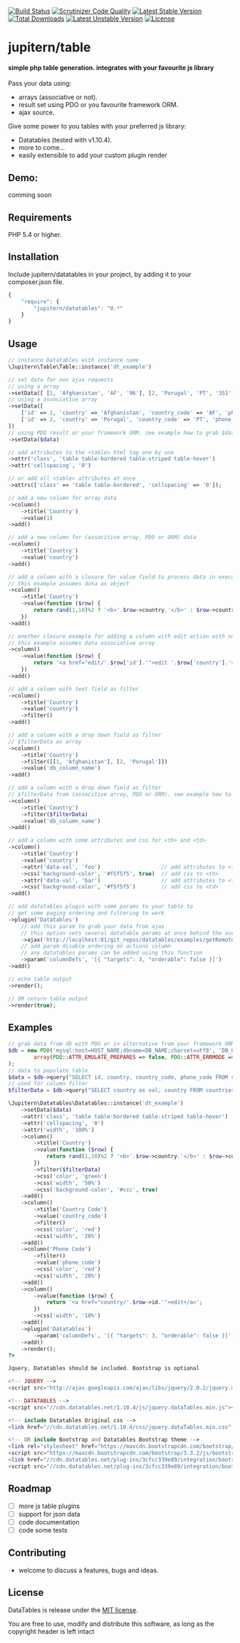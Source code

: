[![Build Status](https://scrutinizer-ci.com/g/jupitern/table/badges/build.png?b=master)](https://scrutinizer-ci.com/g/jupitern/table/build-status/master)
[![Scrutinizer Code Quality](https://scrutinizer-ci.com/g/jupitern/table/badges/quality-score.png?b=master)](https://scrutinizer-ci.com/g/jupitern/table/?branch=master)
[![Latest Stable Version](https://poser.pugx.org/jupitern/datatables/v/stable.svg)](https://packagist.org/packages/jupitern/datatables) [![Total Downloads](https://poser.pugx.org/jupitern/datatables/downloads.svg)](https://packagist.org/packages/jupitern/datatables) [![Latest Unstable Version](https://poser.pugx.org/jupitern/datatables/v/unstable.svg)](https://packagist.org/packages/jupitern/datatables) [![License](https://poser.pugx.org/jupitern/datatables/license.svg)](https://packagist.org/packages/jupitern/datatables)
# jupitern/table
#### simple php table generation. integrates with your favourite js library

Pass your data using:
* arrays (associative or not).
* result set using PDO or you favourite framework ORM.
* ajax source.

Give some power to you tables with your preferred js library:
* Datatables (tested with v1.10.4).
* more to come...
* easily extensible to add your custom plugin render

## Demo:

comming soon

## Requirements

PHP 5.4 or higher.

## Installation

Include jupitern/datatables in your project, by adding it to your composer.json file.
```javascript
{
    "require": {
        "jupitern/datatables": "0.*"
    }
}
```

## Usage
```php
// instance Datatables with instance name
\Jupitern\Table\Table::instance('dt_example')

// set data for non ajax requests
// using a array
->setData([ [1, 'Afghanistan', 'AF', '96'], [2, 'Porugal', 'PT', '351'] ])
// using a associative array
->setData([
	['id' => 1, 'country' => 'Afghanistan', 'country_code' => 'AF', 'phone_code' => '96'],
	['id' => 2, 'country' => 'Porugal', 'country_code' => 'PT', 'phone_code' => '351'],
])
// using PDO result or your framework ORM. see example how to grab $data at the end
->setData($data)

// add attributes to the <table> html tag one by one
->attr('class', 'table table-bordered table-striped table-hover')
->attr('cellspacing', '0')

// or add all <table> attributes at once
->attrs(['class' => 'table table-bordered', 'cellspacing' => '0']);

// add a new column for array data
->column()
	->title('Country')
	->value(1)
->add()

// add a new column for (associtive array, PDO or ORM) data
->column()
	->title('Country')
	->value('country')
->add()

// add a column with a closure for value field to process data in execution
// this example assumes data as object
->column()
	->title('Country')
	->value(function ($row) {
		return rand(1,10)%2 ? '<b>'.$row->country.'</b>' : $row->country;
	})
->add()

// onether closure example for adding a column with edit action with no title on <th>
// this example assumes data associative array
->column()
	->value(function ($row) {
		return '<a href="edit/'.$row['id'].'">edit '.$row['country'].'</a>';
	})
->add()

// add a column with text field as filter
->column()
	->title('Country')
	->value('country')
	->filter()
->add()

// add a column with a drop down field as filter
// $filterData as array
->column()
	->title('Country')
	->filter([[1, 'Afghanistan'], [2, 'Porugal']])
	->value('db_column_name')
->add()

// add a column with a drop down field as filter
// $filterData from (associtive array, PDO or ORM). see example how to grab $data at the end
->column()
	->title('Country')
	->filter($filterData)
	->value('db_column_name')
->add()

// add a column with some attributes and css for <th> and <td>
->column()
	->title('Country')
	->value('country')
	->attr('data-val', 'foo')					// add attributes to <th>
    ->css('background-color', '#f5f5f5', true)	// add css to <th>
    ->attr('data-val', 'bar')					// add attributes to <td>
    ->css('background-color', '#f5f5f5')		// add css to <td>
->add()

// add datatables plugin with some params to your table to
// get some paging ordering and filtering to work
->plugin('Datatables')
	// add this param to grab your data from ajax
	// this option sets several datatable params at once behind the scenes
	->ajax('http://localhost:81/git_repos/datatables/examples/getRemoteData.php')
	// add param disable ordering on actions column
	// any datatables params can be added using this function
	->param('columnDefs', '[{ "targets": 3, "orderable": false }]')
->add()

// echo table output
->render();

// OR return table output
->render(true);

```


## Examples
```php
// grab data from db with PDO or in alternative from your framework ORM
$db = new PDO('mysql:host=HOST_NAME;dbname=DB_NAME;charset=utf8', 'DB_USERNAME', 'DB_PASSWORD',
		array(PDO::ATTR_EMULATE_PREPARES => false, PDO::ATTR_ERRMODE => PDO::ERRMODE_EXCEPTION)
);
// data to populate table
$data = $db->query("SELECT id, country, country_code, phone_code FROM countries")->fetchAll(PDO::FETCH_OBJ);
// used for column filter
$filterData = $db->query("SELECT country as val, country FROM countries limit 10")->fetchAll(PDO::FETCH_OBJ);

\Jupitern\Datatables\Datatables::instance('dt_example')
	->setData($data)
	->attr('class', 'table table-bordered table-striped table-hover')
	->attr('cellspacing', '0')
	->attr('width', '100%')
	->column()
		->title('Country')
		->value(function ($row) {
			return rand(1,10)%2 ? '<b>'.$row->country.'</b>' : $row->country;
		})
		->filter($filterData)
		->css('color', 'green')
		->css('width', '50%')
		->css('background-color', '#ccc', true)
	->add()
	->column()
		->title('Country Code')
		->value('country_code')
		->filter()
		->css('color', 'red')
		->css('width', '20%')
	->add()
	->column('Phone Code')
		->filter()
		->value('phone_code')
		->css('color', 'red')
		->css('width', '20%')
	->add()
	->column()
		->value(function ($row) {
			return '<a href="country/'.$row->id.'">edit</a>';
		})
		->css('width', '10%')
	->add()
	->plugin('Datatables')
		->param('columnDefs', '[{ "targets": 3, "orderable": false }]')
	->add()
	->render();
?>

Jquery, Datatables should be included. Bootstrap is optional

<!-- JQUERY -->
<script src="http://ajax.googleapis.com/ajax/libs/jquery/2.0.2/jquery.min.js"></script>

<!-- DATATABLES -->
<script src="//cdn.datatables.net/1.10.4/js/jquery.dataTables.min.js"></script>

<!-- include Datatables Original css -->
<link href="//cdn.datatables.net/1.10.4/css/jquery.dataTables.min.css" rel="stylesheet">

<!-- OR include Bootstrap and Datatables Bootstrap theme -->
<link rel="stylesheet" href="https://maxcdn.bootstrapcdn.com/bootstrap/3.3.2/css/bootstrap.min.css">
<script src="https://maxcdn.bootstrapcdn.com/bootstrap/3.3.2/js/bootstrap.min.js"></script>
<link href="//cdn.datatables.net/plug-ins/3cfcc339e89/integration/bootstrap/3/dataTables.bootstrap.css" rel="stylesheet">
<script src="//cdn.datatables.net/plug-ins/3cfcc339e89/integration/bootstrap/3/dataTables.bootstrap.js"></script>

```

## Roadmap

 - [ ] more js table plugins
 - [ ] support for json data
 - [ ] code documentation
 - [ ] code some tests

## Contributing

 - welcome to discuss a features, bugs and ideas.

## License

DataTables is release under the [MIT license](//datatables.net/license).

You are free to use, modify and distribute this software, as long as the copyright header is left intact
